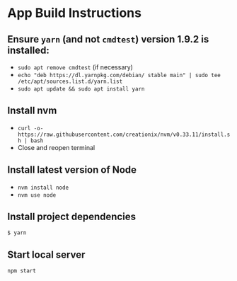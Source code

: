 # App Build Instructions

## Ensure `yarn` (and not `cmdtest`) **version 1.9.2** is installed:

- `sudo apt remove cmdtest` (if necessary)
- `echo "deb https://dl.yarnpkg.com/debian/ stable main" | sudo tee /etc/apt/sources.list.d/yarn.list`
- `sudo apt update && sudo apt install yarn`

## Install nvm

- `curl -o- https://raw.githubusercontent.com/creationix/nvm/v0.33.11/install.sh | bash`
- Close and reopen terminal

## Install latest version of Node

- `nvm install node`
- `nvm use node`

## Install project dependencies

`$ yarn`

## Start local server

`npm start`
